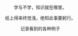 <p align="center">学与不学，知识就在哪里。</p>

<p align="center">纸上得来终觉浅，绝知此事要躬行。</p>

<p align="center">记录看到的各种例子</p>
